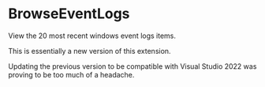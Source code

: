 # BrowseEventLogs

View the 20 most recent windows event logs items.

This is essentially a new version of this extension.

Updating the previous version to be compatible with Visual Studio 2022 was proving to be too much of a headache. 
